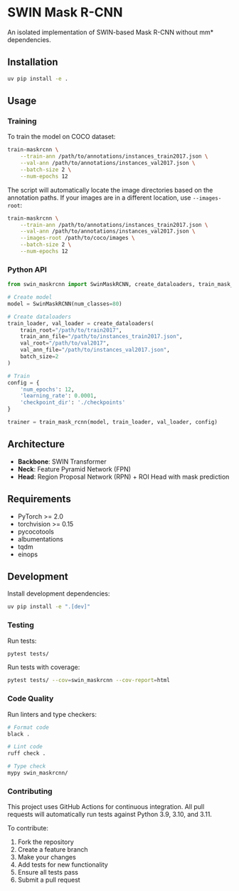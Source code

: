 # SWIN Mask R-CNN

An isolated implementation of SWIN-based Mask R-CNN without mm* dependencies.

## Installation

```bash
uv pip install -e .
```

## Usage

### Training

To train the model on COCO dataset:

```bash
train-maskrcnn \
    --train-ann /path/to/annotations/instances_train2017.json \
    --val-ann /path/to/annotations/instances_val2017.json \
    --batch-size 2 \
    --num-epochs 12
```

The script will automatically locate the image directories based on the annotation paths. If your images are in a different location, use `--images-root`:

```bash
train-maskrcnn \
    --train-ann /path/to/annotations/instances_train2017.json \
    --val-ann /path/to/annotations/instances_val2017.json \
    --images-root /path/to/coco/images \
    --batch-size 2 \
    --num-epochs 12
```

### Python API

```python
from swin_maskrcnn import SwinMaskRCNN, create_dataloaders, train_mask_rcnn

# Create model
model = SwinMaskRCNN(num_classes=80)

# Create dataloaders
train_loader, val_loader = create_dataloaders(
    train_root="/path/to/train2017",
    train_ann_file="/path/to/instances_train2017.json",
    val_root="/path/to/val2017",
    val_ann_file="/path/to/instances_val2017.json",
    batch_size=2
)

# Train
config = {
    'num_epochs': 12,
    'learning_rate': 0.0001,
    'checkpoint_dir': './checkpoints'
}

trainer = train_mask_rcnn(model, train_loader, val_loader, config)
```

## Architecture

- **Backbone**: SWIN Transformer
- **Neck**: Feature Pyramid Network (FPN)
- **Head**: Region Proposal Network (RPN) + ROI Head with mask prediction

## Requirements

- PyTorch >= 2.0
- torchvision >= 0.15
- pycocotools
- albumentations
- tqdm
- einops

## Development

Install development dependencies:

```bash
uv pip install -e ".[dev]"
```

### Testing

Run tests:

```bash
pytest tests/
```

Run tests with coverage:

```bash
pytest tests/ --cov=swin_maskrcnn --cov-report=html
```

### Code Quality

Run linters and type checkers:

```bash
# Format code
black .

# Lint code
ruff check .

# Type check
mypy swin_maskrcnn/
```

### Contributing

This project uses GitHub Actions for continuous integration. All pull requests will automatically run tests against Python 3.9, 3.10, and 3.11.

To contribute:
1. Fork the repository
2. Create a feature branch
3. Make your changes
4. Add tests for new functionality
5. Ensure all tests pass
6. Submit a pull request
